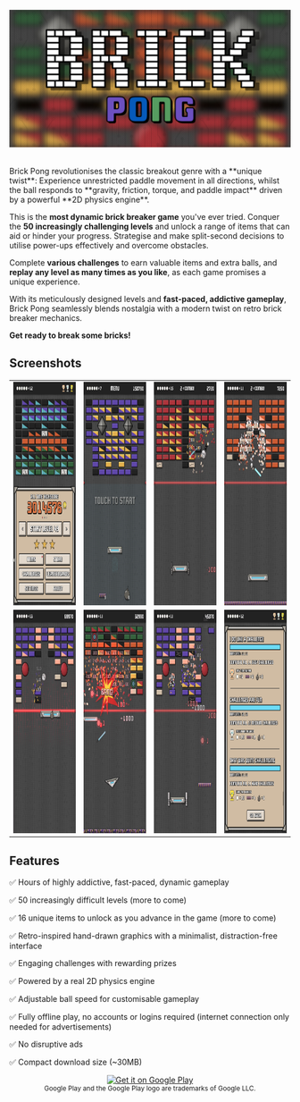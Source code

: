 ![Brick Pong](Screenshots/main.png)

<br />
<div>
Brick Pong revolutionises the classic breakout genre with a **unique twist**: Experience unrestricted paddle movement in all directions, whilst the ball responds to **gravity, friction, torque, and paddle impact** driven by a powerful **2D physics engine**.

This is the **most dynamic brick breaker game** you've ever tried. Conquer the **50 increasingly challenging levels** and unlock a range of items that can aid or hinder your progress. Strategise and make split-second decisions to utilise power-ups effectively and overcome obstacles.

Complete **various challenges** to earn valuable items and extra balls, and **replay any level as many times as you like**, as each game promises a unique experience.

With its meticulously designed levels and **fast-paced, addictive gameplay**, Brick Pong seamlessly blends nostalgia with a modern twist on retro brick breaker mechanics.

**Get ready to break some bricks!**

## Screenshots

</div>
<table border="0" >
    <tr border="0" style="background-color:transparent">
        <td border="0" style="background-color:transparent"><img src = "./Screenshots/screen_1.jpg" style="height: 400px;"/></td>
        <td border="0" style="background-color:transparent"><img src = "./Screenshots/screen_2.jpg" style="height: 400px;"/></td>
        <td border="0" style="background-color:transparent"><img src = "./Screenshots/screen_3.jpg" style="height: 400px;"/></td>
        <td border="0" style="background-color:transparent"><img src = "./Screenshots/screen_4.jpg" style="height: 400px;"/></td>
    </tr>
    <tr border="0" style="background-color:transparent">
        <td border="0" style="background-color:transparent"><img src = "./Screenshots/screen_5.jpg" style="height: 400px;"/></td>
        <td border="0" style="background-color:transparent"><img src = "./Screenshots/screen_6.jpg" style="height: 400px;"/></td>
        <td border="0" style="background-color:transparent"><img src = "./Screenshots/screen_7.jpg" style="height: 400px;"/></td>
        <td border="0" style="background-color:transparent"><img src = "./Screenshots/screen_8.jpg" style="height: 400px;"/></td>
    </tr>
</table>

<div>

## Features

✅ Hours of highly addictive, fast-paced, dynamic gameplay

✅ 50 increasingly difficult levels (more to come)

✅ 16 unique items to unlock as you advance in the game (more to come)

✅ Retro-inspired hand-drawn graphics with a minimalist, distraction-free interface

✅ Engaging challenges with rewarding prizes

✅ Powered by a real 2D physics engine

✅ Adjustable ball speed for customisable gameplay

✅ Fully offline play, no accounts or logins required (internet connection only needed for advertisements)

✅ No disruptive ads

✅ Compact download size (~30MB)

<div align="center"><a href='https://play.google.com/store/apps/details?id=com.attilaoroszdev.brickpong&pcampaignid=pcampaignidMKT-Other-global-all-co-prtnr-py-PartBadge-Mar2515-1'><img alt='Get it on Google Play' src='https://play.google.com/intl/en_us/badges/static/images/badges/en_badge_web_generic.png'/></a></div>

<div align="center"><sup>Google Play and the Google Play logo are trademarks of Google LLC.</sup></div>

</div>
